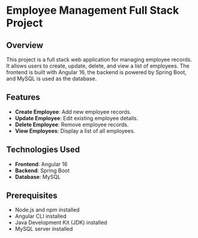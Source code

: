 # Employee Management Full Stack Project

## Overview
This project is a full stack web application for managing employee records. It allows users to create, update, delete, and view a list of employees. The frontend is built with Angular 16, the backend is powered by Spring Boot, and MySQL is used as the database.

## Features
- **Create Employee**: Add new employee records.
- **Update Employee**: Edit existing employee details.
- **Delete Employee**: Remove employee records.
- **View Employees**: Display a list of all employees.

## Technologies Used
- **Frontend**: Angular 16
- **Backend**: Spring Boot
- **Database**: MySQL

## Prerequisites
- Node.js and npm installed
- Angular CLI installed
- Java Development Kit (JDK) installed
- MySQL server installed
